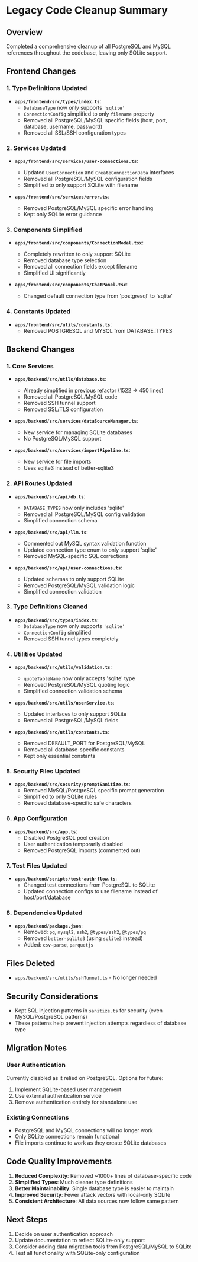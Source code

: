 # Legacy Code Cleanup Summary

## Overview
Completed a comprehensive cleanup of all PostgreSQL and MySQL references throughout the codebase, leaving only SQLite support.

## Frontend Changes

### 1. Type Definitions Updated
- **`apps/frontend/src/types/index.ts`**:
  - `DatabaseType` now only supports `'sqlite'`
  - `ConnectionConfig` simplified to only `filename` property
  - Removed all PostgreSQL/MySQL specific fields (host, port, database, username, password)
  - Removed all SSL/SSH configuration types

### 2. Services Updated
- **`apps/frontend/src/services/user-connections.ts`**:
  - Updated `UserConnection` and `CreateConnectionData` interfaces
  - Removed all PostgreSQL/MySQL configuration fields
  - Simplified to only support SQLite with filename

- **`apps/frontend/src/services/error.ts`**:
  - Removed PostgreSQL/MySQL specific error handling
  - Kept only SQLite error guidance

### 3. Components Simplified
- **`apps/frontend/src/components/ConnectionModal.tsx`**:
  - Completely rewritten to only support SQLite
  - Removed database type selection
  - Removed all connection fields except filename
  - Simplified UI significantly

- **`apps/frontend/src/components/ChatPanel.tsx`**:
  - Changed default connection type from 'postgresql' to 'sqlite'

### 4. Constants Updated
- **`apps/frontend/src/utils/constants.ts`**:
  - Removed POSTGRESQL and MYSQL from DATABASE_TYPES

## Backend Changes

### 1. Core Services
- **`apps/backend/src/utils/database.ts`**:
  - Already simplified in previous refactor (1522 → 450 lines)
  - Removed all PostgreSQL/MySQL code
  - Removed SSH tunnel support
  - Removed SSL/TLS configuration

- **`apps/backend/src/services/dataSourceManager.ts`**:
  - New service for managing SQLite databases
  - No PostgreSQL/MySQL support

- **`apps/backend/src/services/importPipeline.ts`**:
  - New service for file imports
  - Uses sqlite3 instead of better-sqlite3

### 2. API Routes Updated
- **`apps/backend/src/api/db.ts`**:
  - `DATABASE_TYPES` now only includes 'sqlite'
  - Removed all PostgreSQL/MySQL config validation
  - Simplified connection schema

- **`apps/backend/src/api/llm.ts`**:
  - Commented out MySQL syntax validation function
  - Updated connection type enum to only support 'sqlite'
  - Removed MySQL-specific SQL corrections

- **`apps/backend/src/api/user-connections.ts`**:
  - Updated schemas to only support SQLite
  - Removed PostgreSQL/MySQL validation logic
  - Simplified connection validation

### 3. Type Definitions Cleaned
- **`apps/backend/src/types/index.ts`**:
  - `DatabaseType` now only supports `'sqlite'`
  - `ConnectionConfig` simplified
  - Removed SSH tunnel types completely

### 4. Utilities Updated
- **`apps/backend/src/utils/validation.ts`**:
  - `quoteTableName` now only accepts 'sqlite' type
  - Removed PostgreSQL/MySQL quoting logic
  - Simplified connection validation schema

- **`apps/backend/src/utils/userService.ts`**:
  - Updated interfaces to only support SQLite
  - Removed all PostgreSQL/MySQL fields

- **`apps/backend/src/utils/constants.ts`**:
  - Removed DEFAULT_PORT for PostgreSQL/MySQL
  - Removed all database-specific constants
  - Kept only essential constants

### 5. Security Files Updated
- **`apps/backend/src/security/promptSanitize.ts`**:
  - Removed MySQL/PostgreSQL specific prompt generation
  - Simplified to only SQLite rules
  - Removed database-specific safe characters

### 6. App Configuration
- **`apps/backend/src/app.ts`**:
  - Disabled PostgreSQL pool creation
  - User authentication temporarily disabled
  - Removed PostgreSQL imports (commented out)

### 7. Test Files Updated
- **`apps/backend/scripts/test-auth-flow.ts`**:
  - Changed test connections from PostgreSQL to SQLite
  - Updated connection configs to use filename instead of host/port/database

### 8. Dependencies Updated
- **`apps/backend/package.json`**:
  - Removed: `pg`, `mysql2`, `ssh2`, `@types/ssh2`, `@types/pg`
  - Removed `better-sqlite3` (using `sqlite3` instead)
  - Added: `csv-parse`, `parquetjs`

## Files Deleted
- `apps/backend/src/utils/sshTunnel.ts` - No longer needed

## Security Considerations
- Kept SQL injection patterns in `sanitize.ts` for security (even MySQL/PostgreSQL patterns)
- These patterns help prevent injection attempts regardless of database type

## Migration Notes

### User Authentication
Currently disabled as it relied on PostgreSQL. Options for future:
1. Implement SQLite-based user management
2. Use external authentication service
3. Remove authentication entirely for standalone use

### Existing Connections
- PostgreSQL and MySQL connections will no longer work
- Only SQLite connections remain functional
- File imports continue to work as they create SQLite databases

## Code Quality Improvements
1. **Reduced Complexity**: Removed ~1000+ lines of database-specific code
2. **Simplified Types**: Much cleaner type definitions
3. **Better Maintainability**: Single database type is easier to maintain
4. **Improved Security**: Fewer attack vectors with local-only SQLite
5. **Consistent Architecture**: All data sources now follow same pattern

## Next Steps
1. Decide on user authentication approach
2. Update documentation to reflect SQLite-only support
3. Consider adding data migration tools from PostgreSQL/MySQL to SQLite
4. Test all functionality with SQLite-only configuration